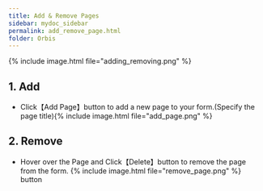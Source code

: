 ```yaml
---
title: Add & Remove Pages
sidebar: mydoc_sidebar
permalink: add_remove_page.html
folder: Orbis
---
```

{% include image.html file="adding_removing.png" %}

## 1. Add
* Click【Add Page】button to add a new page to your form.(Specify the page title){% include image.html file="add_page.png" %}

## 2. Remove
* Hover over the Page and Click【Delete】button to remove the page from the form.  {% include image.html file="remove_page.png" %} button 





